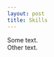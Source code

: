 ```yaml
---
layout: post
title: Skills
---
```


<div class="row"> 
	<div class="col-md-8" markdown="1"> Some text. </div> 
	<div class="col-md-4" markdown="1"> Other text. </div>
</div>
